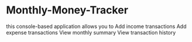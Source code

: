 # Monthly-Money-Tracker
this console-based application allows you to Add income transactions Add expense transactions View monthly summary View transaction history
